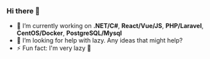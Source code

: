 ### Hi there 👋

<!--
**bravohex/bravohex** is a ✨ _special_ ✨ repository because its `README.md` (this file) appears on your GitHub profile.

Here are some ideas to get you started:

- 🔭 I’m currently working on ...
- 🌱 I’m currently learning ...
- 👯 I’m looking to collaborate on ...
- 🤔 I’m looking for help with ...
- 💬 Ask me about ...
- 📫 How to reach me: ...
- 😄 Pronouns: ...
- ⚡ Fun fact: ...
-->
- 🔭 I’m currently working on **.NET/C#**, **React/Vue/JS**, **PHP/Laravel**, **CentOS/Docker**, **PostgreSQL/Mysql**
- 🤔 I’m looking for help with lazy. Any ideas that might help? 
- ⚡ Fun fact: I'm very lazy 🐢
